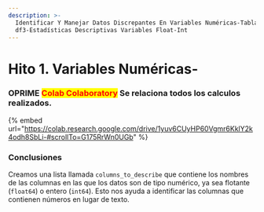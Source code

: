 ```yaml
---
description: >-
  Identificar Y Manejar Datos Discrepantes En Variables Numéricas-Tabla
  df3-Estadísticas Descriptivas Variables Float-Int
---
```


# Hito 1. Variables Numéricas-

### OPRIME <mark style="color:red;">**Colab Colaboratory**</mark> Se relaciona todos los calculos realizados.

{% embed url="https://colab.research.google.com/drive/1yuv6CUyHP60Vgmr6KklY2k4odh8SbLi-#scrollTo=G175RrWn0UGb" %}

### Conclusiones

Creamos una lista llamada `columns_to_describe` que contiene los nombres de las columnas en las que los datos son de tipo numérico, ya sea flotante (`float64`) o entero (`int64`). Esto nos ayuda a identificar las columnas que contienen números en lugar de texto.
